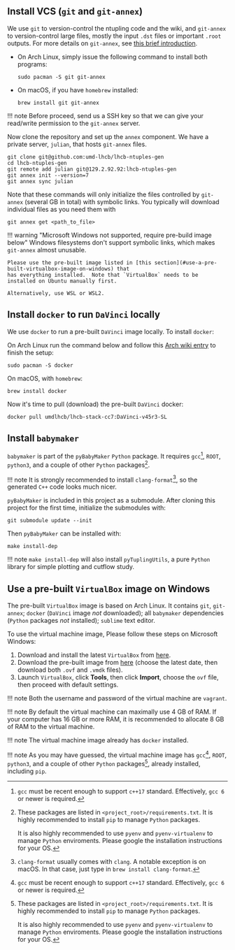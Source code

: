 ## Install VCS (`git` and `git-annex`)

We use `git` to version-control the ntupling code and the wiki, and `git-annex` to version-control
large files, mostly the input `.dst` files or important `.root` outputs. For more details on
`git-annex`, see [this brief introduction](../software_manuals/git_annex.md).

- On Arch Linux, simply issue the following command to install both programs:
    ```
    sudo pacman -S git git-annex
    ```

- On macOS, if you have `homebrew` installed:
    ```
    brew install git git-annex
    ```

!!! note
    Before proceed, send us a SSH key so that we can give your read/write
    permission to the `git-annex` server.

Now clone the repository and set up the `annex` component. We have a private server, `julian`, that hosts
`git-annex` files.
```
git clone git@github.com:umd-lhcb/lhcb-ntuples-gen
cd lhcb-ntuples-gen
git remote add julian git@129.2.92.92:lhcb-ntuples-gen
git annex init --version=7
git annex sync julian
```

Note that these commands will only initialize the files controlled by `git-annex` (several GB in total)
with symbolic links. You typically will download individual files as you need them with
```
git annex get <path_to_file>
```


!!! warning "Microsoft Windows not supported, require pre-build image below"
    Windows filesystems don't support symbolic links, which
    makes `git-annex` almost unusable.

    Please use the pre-built image listed in [this section](#use-a-pre-built-virtualbox-image-on-windows) that
    has everything installed.  Note that `VirtualBox` needs to be installed on Ubuntu manually first.

    Alternatively, use WSL or WSL2.



## Install `docker` to run `DaVinci` locally
We use `docker` to run a pre-built `DaVinci` image locally. To install
`docker`:

On Arch Linux run the command below and follow this [Arch wiki entry](https://wiki.archlinux.org/index.php/Docker)
to finish the setup:
```
sudo pacman -S docker
```

On macOS, with `homebrew`:
```
brew install docker
```

Now it's time to pull (download) the pre-built `DaVinci` docker:
```
docker pull umdlhcb/lhcb-stack-cc7:DaVinci-v45r3-SL
```


## Install `babymaker`
`babymaker` is part of the `pyBabyMaker` `Python` package. It requires
`gcc`[^1], `ROOT`, `python3`, and a couple of other `Python` packages[^2].

!!! note
    It is strongly recommended to install `clang-format`[^3], so the generated
    `C++` code looks much nicer.

`pyBabyMaker` is included in this project as a submodule. After cloning this
project for the first time, initialize the submodules with:

```
git submodule update --init
```

Then `pyBabyMaker` can be installed with:
```
make install-dep
```

!!! note
    `make install-dep` will also install `pyTuplingUtils`, a pure `Python`
    library for simple plotting and cutflow study.


[^1]: `gcc` must be recent enough to support `c++17` standard. Effectively,
      `gcc 6` or newer is required.
[^2]: These packages are listed in `<project_root>/requirements.txt`. It is
      highly recommended to install `pip` to manage `Python` packages.

      It is also highly recommended to use `pyenv` and `pyenv-virtualenv` to
      manage `Python` enviroments. Please google the installation instructions
      for your OS.
[^3]: `clang-format` usually comes with `clang`. A notable exception is on
      macOS. In that case, just type in `brew install clang-format`.


## Use a pre-built `VirtualBox` image on Windows
The pre-built `VirtualBox` image is based on Arch Linux.
It contains `git`, `git-annex`;
`docker` (`DaVinci` image _not_ downloaded);
all `babymaker` dependencies (`Python` packages _not_ installed);
`sublime` text editor.

To use the virtual machine image, Please follow these steps on Microsoft
Windows:

1. Download and install the latest `VirtualBox` from [here](https://www.virtualbox.org/wiki/Downloads).
2. Download the pre-built image from [here](https://www.dropbox.com/sh/zyohmvod41pc4oc/AAACD1LOaRjiVM-YdkdLzd_Ca?dl=0)
   (choose the latest date, then download both `.ovf` and `.vmdk` files).
3. Launch `VirtualBox`, click **Tools**, then click **Import**, choose the `ovf`
   file, then proceed with default settings.

!!! note
    Both the username and password of the virtual machine are `vagrant`.

!!! note
    By default the virtual machine can maximally use 4 GB of RAM. If your
    computer has 16 GB or more RAM, it is recommended to allocate 8 GB of RAM
    to the virtual machine.

!!! note
    The virtual machine image already has `docker` installed.

!!! note
    As you may have guessed, the virtual machine image has `gcc`[^1], `ROOT`, `python3`, and a couple
    of other `Python` packages[^2], already installed, including `pip`.
